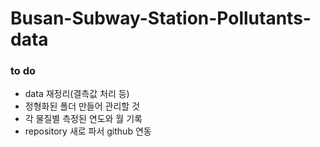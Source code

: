 # Busan-Subway-Station-Pollutants-data

### to do
- data 재정리(결측값 처리 등)
- 정형화된 폴더 만들어 관리할 것
- 각 물질별 측정된 연도와 월 기록
- repository 새로 파서 github 연동
